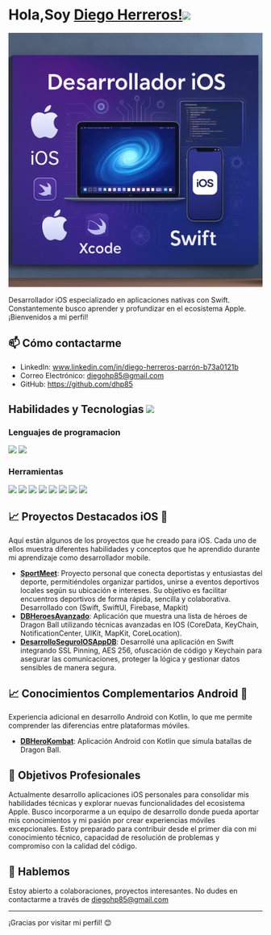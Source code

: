 # Hola,Soy [Diego Herreros!](https://www.youtube.com/channel/UCietjxpksncMdOUkycv5nqA)<img src="https://media.giphy.com/media/hvRJCLFzcasrR4ia7z/giphy.gif" width="25px">

<p align="center">
  <img src="https://github.com/dhp85/dhp85/blob/main/banner.png?raw=true" width="800"/>
</p>

Desarrollador iOS especializado en aplicaciones nativas con Swift. Constantemente busco aprender y profundizar en el ecosistema Apple. ¡Bienvenidos a mi perfil!

## 📫 Cómo contactarme

- LinkedIn: www.linkedin.com/in/diego-herreros-parrón-b73a0121b
- Correo Electrónico: diegohp85@gmail.com
- GitHub: https://github.com/dhp85

## Habilidades y Tecnologias <img src="https://media2.giphy.com/media/QssGEmpkyEOhBCb7e1/giphy.gif?cid=ecf05e47a0n3gi1bfqntqmob8g9aid1oyj2wr3ds3mg700bl&rid=giphy.gif" width=32px>
### Lenguajes de programacion
<span>
   <img src="https://img.shields.io/badge/Swift-FA7343?logo=swift&logoColor=white&style=for-the-badge" /> 
 <img src="https://img.shields.io/badge/Kotlin-0095D5?logo=kotlin&logoColor=white&style=for-the-badge" /> 
</span>
<br>

### Herramientas
<span>
   <img src="https://img.shields.io/badge/Xcode-147EFB?logo=xcode&logoColor=white&style=for-the-badge" /> 
 <img src="https://img.shields.io/badge/Firebase-FFCA28?logo=firebase&logoColor=black&style=for-the-badge" /> 
  <img src="https://img.shields.io/badge/Figma-F24E1E?logo=figma&logoColor=white&style=for-the-badge" /> 
  <img src="https://img.shields.io/badge/Postman-FF6C37?logo=postman&logoColor=white&style=for-the-badge" /> 
  <img src="https://img.shields.io/badge/Git-F05032?logo=git&logoColor=white&style=for-the-badge" /> 
  <img src="https://img.shields.io/badge/GitHub-181717?logo=github&logoColor=white&style=for-the-badge" /> 
   <img src="https://img.shields.io/badge/iOS-000000?logo=apple&logoColor=white&style=for-the-badge" /> 
   <img src="https://img.shields.io/badge/Android%20Studio-3DDC84?logo=android-studio&logoColor=white&style=for-the-badge" /> 
</span>
<br>


## 📈 Proyectos Destacados iOS 🍏

Aquí están algunos de los proyectos que he creado para iOS. Cada uno de ellos muestra diferentes habilidades y conceptos que he aprendido durante mi aprendizaje como desarrollador mobile.

- [**SportMeet**](https://github.com/dhp85/_SportMeet_Showcase.git): Proyecto personal que conecta deportistas y entusiastas del deporte, permitiéndoles organizar partidos, unirse a eventos deportivos locales según su ubicación e intereses. Su objetivo es facilitar encuentros deportivos de forma rápida, sencilla y colaborativa. Desarrollado con (Swift, SwiftUI, Firebase, Mapkit)
- [**DBHeroesAvanzado**](https://github.com/dhp85/DBHeroesAvanzado.git): Aplicación que muestra una lista de héroes de Dragon Ball utilizando técnicas avanzadas en IOS (CoreData, KeyChain, NotificationCenter, UIKit, MapKit, CoreLocation).
- [**DesarrolloSeguroIOSAppDB**](https://github.com/dhp85/DesarrolloSeguroIOSAppDB.git): Desarrollé una aplicación en Swift integrando SSL Pinning, AES 256, ofuscación de código y Keychain para asegurar las comunicaciones, proteger la lógica y gestionar datos sensibles de manera segura.


## 📈 Conocimientos Complementarios Android 🤖
Experiencia adicional en desarrollo Android con Kotlin, lo que me permite comprender las diferencias entre plataformas móviles.
- [**DBHeroKombat**](https://github.com/dhp85/DbHeroKombat.git): Aplicación Android con Kotlin que simula batallas de Dragon Ball.

## 🌟 Objetivos Profesionales

Actualmente desarrollo aplicaciones iOS personales para consolidar mis habilidades técnicas y explorar nuevas funcionalidades del ecosistema Apple. Busco incorporarme a un equipo de desarrollo donde pueda aportar mis conocimientos y mi pasión por crear experiencias móviles excepcionales. Estoy preparado para contribuir desde el primer día con mi conocimiento técnico, capacidad de resolución de problemas y compromiso con la calidad del código.

## 💬 Hablemos

Estoy abierto a colaboraciones, proyectos interesantes. No dudes en contactarme a través de diegohp85@gmail.com

---

¡Gracias por visitar mi perfil! 😊

